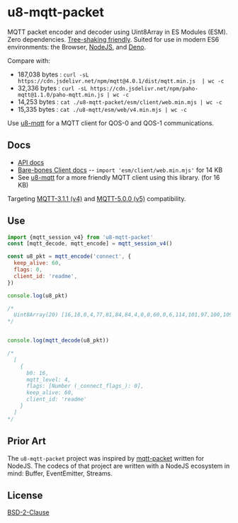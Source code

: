 # u8-mqtt-packet

MQTT packet encoder and decoder using Uint8Array in ES Modules (ESM). Zero dependencies. [Tree-shaking friendly](https://rollupjs.org/guide/en/).
Suited for use in modern ES6 environments: the Browser, [NodeJS](https://nodejs.org/en/), and [Deno](https://deno.land/).

Compare with:

  - 187,038 bytes : `curl -sL https://cdn.jsdelivr.net/npm/mqtt@4.0.1/dist/mqtt.min.js  | wc -c`
  -  32,336 bytes : `curl -sL https://cdn.jsdelivr.net/npm/paho-mqtt@1.1.0/paho-mqtt.min.js | wc -c`
  -  14,253 bytes : `cat ./u8-mqtt-packet/esm/client/web.min.mjs | wc -c`
  -  15,335 bytes : `cat ./u8-mqtt/esm/web/v4.min.mjs | wc -c`


Use [u8-mqtt][] for a MQTT client for QOS-0 and QOS-1 communications.

 [u8-mqtt]: https://github.com/shanewholloway/js-u8-mqtt

## Docs

- [API docs](./docs/api.md)
- [Bare-bones Client docs](./docs/client.md) -- `import 'esm/client/web.min.mjs'` for 14 KB 
- See [u8-mqtt][] for a more friendly MQTT client using this library. (for 16 KB)



Targeting [MQTT-3.1.1 (v4)][spec-3.1.1] and [MQTT-5.0.0 (v5)][spec-5.0.0] compatibility.

 [spec-5.0.0]: https://docs.oasis-open.org/mqtt/mqtt/v5.0/os/mqtt-v5.0-os.html
 [spec-3.1.1]: http://docs.oasis-open.org/mqtt/mqtt/v3.1.1/os/mqtt-v3.1.1-os.html


## Use

```javascript
import {mqtt_session_v4} from 'u8-mqtt-packet'
const [mqtt_decode, mqtt_encode] = mqtt_session_v4()

const u8_pkt = mqtt_encode('connect', {
  keep_alive: 60,
  flags: 0,
  client_id: 'readme',
})

console.log(u8_pkt)

/*
  Uint8Array(20) [16,18,0,4,77,81,84,84,4,0,0,60,0,6,114,101,97,100,109,101]
*/


console.log(mqtt_decode(u8_pkt))

/*
  [
    {
      b0: 16,
      mqtt_level: 4,
      flags: [Number (_connect_flags_): 0],
      keep_alive: 60,
      client_id: 'readme'
    }
  ]
*/
```

## Prior Art

The `u8-mqtt-packet` project was inspired by [mqtt-packet](https://github.com/mqttjs/mqtt-packet) written for NodeJS. The codecs of that project are written with a NodeJS ecosystem in mind: Buffer, EventEmitter, Streams.


## License

[BSD-2-Clause](LICENSE)

